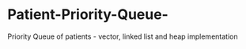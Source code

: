 # Patient-Priority-Queue-
Priority Queue of patients - vector, linked list and heap implementation 
